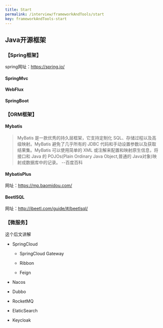 ```yaml
---
title: Start
permalink: /interview/frameworkAndTools/start
key: frameworkAndTools-start
---
```


## Java开源框架 

### 【Spring框架】

spring网址：https://spring.io/

#### SpringMvc

#### WebFlux

#### SpringBoot



### 【ORM框架】

#### Mybatis 

> MyBatis 是一款优秀的持久层框架，它支持定制化 SQL、存储过程以及高级映射。MyBatis 避免了几乎所有的 JDBC 代码和手动设置参数以及获取结果集。MyBatis 可以使用简单的 XML 或注解来配置和映射原生信息，将接口和 Java 的 POJOs(Plain Ordinary Java Object,普通的 Java对象)映射成数据库中的记录。                                                                                                                        --百度百科

#### MybatisPlus

网址：https://mp.baomidou.com/

#### BeetlSQL

网址：http://ibeetl.com/guide/#/beetlsql/



### 【微服务】

这个后文讲解

- SpringCloud

   - SpringCloud Gateway

   - Ribbon

   - Feign

- Nacos

- Dubbo

- RocketMQ

- ElaticSearch

- Keycloak

##  

